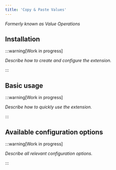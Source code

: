 ```yaml
---
title: 'Copy & Paste Values'
---
```


_Formerly known as Value Operations_

## Installation

:::warning[Work in progress]

_Describe how to create and configure the extension._

:::

## Basic usage

:::warning[Work in progress]

_Describe how to quickly use the extension._

:::

## Available configuration options

:::warning[Work in progress]

_Describe all relevant configuration options._

:::
